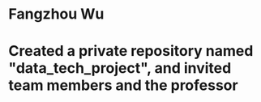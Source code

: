 # Fangzhou Wu
# Created a private repository named "data_tech_project", and invited team members and the professor
